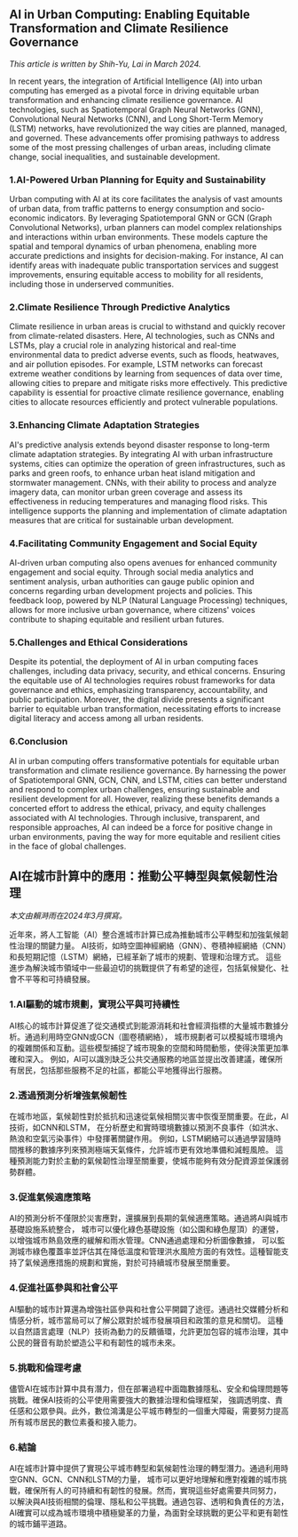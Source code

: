 
## AI in Urban Computing: Enabling Equitable Transformation and Climate Resilience Governance

*This article is written by Shih-Yu, Lai in March 2024.*

In recent years, the integration of Artificial Intelligence (AI) into urban computing has emerged as a pivotal force in driving equitable urban transformation and enhancing climate resilience governance. 
AI technologies, such as Spatiotemporal Graph Neural Networks (GNN), Convolutional Neural Networks (CNN), and Long Short-Term Memory (LSTM) networks, have revolutionized the way cities are planned, managed, and governed. 
These advancements offer promising pathways to address some of the most pressing challenges of urban areas, including climate change, social inequalities, and sustainable development.

### 1.AI-Powered Urban Planning for Equity and Sustainability
Urban computing with AI at its core facilitates the analysis of vast amounts of urban data, from traffic patterns to energy consumption and socio-economic indicators. 
By leveraging Spatiotemporal GNN or GCN (Graph Convolutional Networks), urban planners can model complex relationships and interactions within urban environments. 
These models capture the spatial and temporal dynamics of urban phenomena, enabling more accurate predictions and insights for decision-making. 
For instance, AI can identify areas with inadequate public transportation services and suggest improvements, ensuring equitable access to mobility for all residents, including those in underserved communities.

### 2.Climate Resilience Through Predictive Analytics
Climate resilience in urban areas is crucial to withstand and quickly recover from climate-related disasters. 
Here, AI technologies, such as CNNs and LSTMs, play a crucial role in analyzing historical and real-time environmental data to predict adverse events, such as floods, heatwaves, and air pollution episodes. 
For example, LSTM networks can forecast extreme weather conditions by learning from sequences of data over time, allowing cities to prepare and mitigate risks more effectively. 
This predictive capability is essential for proactive climate resilience governance, enabling cities to allocate resources efficiently and protect vulnerable populations.

### 3.Enhancing Climate Adaptation Strategies
AI's predictive analysis extends beyond disaster response to long-term climate adaptation strategies. 
By integrating AI with urban infrastructure systems, cities can optimize the operation of green infrastructures, 
such as parks and green roofs, to enhance urban heat island mitigation and stormwater management. 
CNNs, with their ability to process and analyze imagery data, can monitor urban green coverage and assess its effectiveness in reducing temperatures and managing flood risks. 
This intelligence supports the planning and implementation of climate adaptation measures that are critical for sustainable urban development.

### 4.Facilitating Community Engagement and Social Equity
AI-driven urban computing also opens avenues for enhanced community engagement and social equity. 
Through social media analytics and sentiment analysis, urban authorities can gauge public opinion and concerns regarding urban development projects and policies. 
This feedback loop, powered by NLP (Natural Language Processing) techniques, allows for more inclusive urban governance, where citizens' voices contribute to shaping equitable and resilient urban futures.

### 5.Challenges and Ethical Considerations
Despite its potential, the deployment of AI in urban computing faces challenges, including data privacy, security, and ethical concerns. 
Ensuring the equitable use of AI technologies requires robust frameworks for data governance and ethics, emphasizing transparency, accountability, and public participation. 
Moreover, the digital divide presents a significant barrier to equitable urban transformation, necessitating efforts to increase digital literacy and access among all urban residents.

### 6.Conclusion
AI in urban computing offers transformative potentials for equitable urban transformation and climate resilience governance. 
By harnessing the power of Spatiotemporal GNN, GCN, CNN, and LSTM, cities can better understand and respond to complex urban challenges, 
ensuring sustainable and resilient development for all. However, realizing these benefits demands a concerted effort to address the ethical, privacy, and equity challenges associated with AI technologies. 
Through inclusive, transparent, and responsible approaches, AI can indeed be a force for positive change in urban environments, paving the way for more equitable and resilient cities in the face of global challenges.

## AI在城市計算中的應用：推動公平轉型與氣候韌性治理
*本文由賴溡雨在2024年3月撰寫。*

近年來，將人工智能（AI）整合進城市計算已成為推動城市公平轉型和加強氣候韌性治理的關鍵力量。
AI技術，如時空圖神經網絡（GNN）、卷積神經網絡（CNN）和長短期記憶（LSTM）網絡，已經革新了城市的規劃、管理和治理方式。
這些進步為解決城市領域中一些最迫切的挑戰提供了有希望的途徑，包括氣候變化、社會不平等和可持續發展。

### 1.AI驅動的城市規劃，實現公平與可持續性
AI核心的城市計算促進了從交通模式到能源消耗和社會經濟指標的大量城市數據分析。通過利用時空GNN或GCN（圖卷積網絡），
城市規劃者可以模擬城市環境內的複雜關係和互動。這些模型捕捉了城市現象的空間和時間動態，使得決策更加準確和深入。
例如，AI可以識別缺乏公共交通服務的地區並提出改善建議，確保所有居民，包括那些服務不足的社區，都能公平地獲得出行服務。

### 2.透過預測分析增強氣候韌性
在城市地區，氣候韌性對於抵抗和迅速從氣候相關災害中恢復至關重要。在此，AI技術，如CNN和LSTM，
在分析歷史和實時環境數據以預測不良事件（如洪水、熱浪和空氣污染事件）中發揮著關鍵作用。
例如，LSTM網絡可以通過學習隨時間推移的數據序列來預測極端天氣條件，允許城市更有效地準備和減輕風險。
這種預測能力對於主動的氣候韌性治理至關重要，使城市能夠有效分配資源並保護弱勢群體。

### 3.促進氣候適應策略
AI的預測分析不僅限於災害應對，還擴展到長期的氣候適應策略。通過將AI與城市基礎設施系統整合，
城市可以優化綠色基礎設施（如公園和綠色屋頂）的運營，以增強城市熱島效應的緩解和雨水管理。CNN通過處理和分析圖像數據，
可以監測城市綠色覆蓋率並評估其在降低溫度和管理洪水風險方面的有效性。這種智能支持了氣候適應措施的規劃和實施，對於可持續城市發展至關重要。

### 4.促進社區參與和社會公平
AI驅動的城市計算還為增強社區參與和社會公平開闢了途徑。通過社交媒體分析和情感分析，城市當局可以了解公眾對於城市發展項目和政策的意見和關切。
這種以自然語言處理（NLP）技術為動力的反饋循環，允許更加包容的城市治理，其中公民的聲音有助於塑造公平和有韌性的城市未來。

### 5.挑戰和倫理考慮
儘管AI在城市計算中具有潛力，但在部署過程中面臨數據隱私、安全和倫理問題等挑戰。確保AI技術的公平使用需要強大的數據治理和倫理框架，
強調透明度、責任感和公眾參與。此外，數位鴻溝是公平城市轉型的一個重大障礙，需要努力提高所有城市居民的數位素養和接入能力。

### 6.結論
AI在城市計算中提供了實現公平城市轉型和氣候韌性治理的轉型潛力。通過利用時空GNN、GCN、CNN和LSTM的力量，
城市可以更好地理解和應對複雜的城市挑戰，確保所有人的可持續和有韌性的發展。然而，實現這些好處需要共同努力，
以解決與AI技術相關的倫理、隱私和公平挑戰。通過包容、透明和負責任的方法，AI確實可以成為城市環境中積極變革的力量，為面對全球挑戰的更公平和更有韌性的城市鋪平道路。
